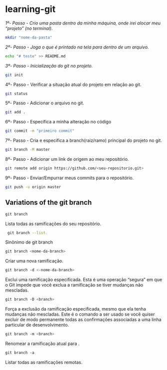 # learning-git

_1º- Passo - Crio uma pasta dentro da minha máquina, onde irei alocar meu “projeto” (no terminal)._

```bash
mkdir "nome-da-pasta"
```

_2º- Passo - Joga o que é printado na tela para dentro de um arquivo._

```bash
echo "# teste" >> README.md
```

_3º- Passo - Inicialização do git no projeto._

```bash
git init
```

4º- Passo - Verificar a situação atual do projeto em relação ao git.

```bash
git status
```

5º- Passo - Adicionar o arquivo no git.

```bash
git add .
```

6º- Passo - Especifica a minha alteração no código

```bash
git commit -m "primeiro commit"
```

7º- Passo - Cria e especifica a branch(raiz/ramo) principal do projeto no git.

```bash
git branch -M master
```

8º- Passo - Adicionar um link de origem ao meu repositório.

```bash
git remote add origin https://github.com/<seu-repositorio.git>
```

9º- Passo - Enviar/Empurrar meus commits para o repositório.

```bash
git push -u origin master
```

## Variations of the git branch

```bash
git branch
```

Lista todas as ramificações do seu repositório.

```bash
 git branch --list.
```

Sinônimo de git branch

```bash
git branch <nome-da-branch>
```

Criar uma nova ramificação.

```bash
git branch -d <-nome-da-branch>
```

Exclui uma ramificação especificada. Esta é uma operação “segura” em que o Git impede que você exclua a ramificação se tiver mudanças não mescladas.

```bash
git branch -D <branch>
```

Força a exclusão da ramificação especificada, mesmo que ela tenha mudanças não mescladas. Este é o comando a ser usado se você quiser excluir de modo permanente todas as confirmações associadas a uma linha particular de desenvolvimento.

```bash
git branch -m <branch>
```

Renomear a ramificação atual para .

```bash
git branch -a
```

Listar todas as ramificações remotas.
